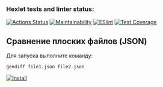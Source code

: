 ### Hexlet tests and linter status:
[![Actions Status](https://github.com/aelnko/frontend-project-lvl2/workflows/hexlet-check/badge.svg)](https://github.com/aelnko/frontend-project-lvl2/actions)
[![Maintainability](https://api.codeclimate.com/v1/badges/1c13612d246a82d15997/maintainability)](https://codeclimate.com/github/aelnko/frontend-project-lvl2/maintainability)
[![ESlint](https://github.com/aelnko/frontend-project-lvl2/actions/workflows/eslint.yml/badge.svg)](https://github.com/aelnko/frontend-project-lvl2/actions/workflows/eslint.yml)
[![Test Coverage](https://api.codeclimate.com/v1/badges/1c13612d246a82d15997/test_coverage)](https://codeclimate.com/github/aelnko/frontend-project-lvl2/test_coverage)
## Сравнение плоских файлов (JSON)
Для запуска выполните команду: 
``` 
gendiff file1.json file2.json
```
[![Install](https://asciinema.org/a/lM9X3cq16i8KRyG4GqbnCzu1e.svg)](https://asciinema.org/a/lM9X3cq16i8KRyG4GqbnCzu1e)